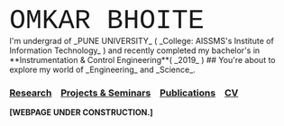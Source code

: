 <body style="background-color:powderorange;"> 
<font size="50" style="font-family:courier;">OMKAR BHOITE </font> <br/>  I'm undergrad of _PUNE UNIVERSITY_ ( _College: AISSMS's Institute of Information Technology_ ) and recently completed my bachelor's in **Instrumentation & Control Engineering**( _2019_ ) 
</body>
## You're about to explore my world of _Engineering_ and _Science_.

###  [Research](r.md) &ensp; [Projects & Seminars](pro.md) &ensp; [Publications](p.md) &ensp;  [CV](https://github.com/omkarbhoite25/Omkar/raw/master/Omkar_CV.pdf) 













**[WEBPAGE UNDER CONSTRUCTION.]**

